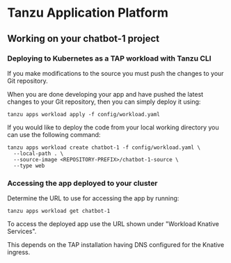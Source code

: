 # Tanzu Application Platform

## Working on your chatbot-1 project

### Deploying to Kubernetes as a TAP workload with Tanzu CLI

If you make modifications to the source you must push the changes to your Git repository.

When you are done developing your app and have pushed the latest changes to your Git repository, then you can simply deploy it using:

```
tanzu apps workload apply -f config/workload.yaml
```

If you would like to deploy the code from your local working directory you can use the following command:

```
tanzu apps workload create chatbot-1 -f config/workload.yaml \
  --local-path . \
  --source-image <REPOSITORY-PREFIX>/chatbot-1-source \
  --type web
```

### Accessing the app deployed to your cluster

Determine the URL to use for accessing the app by running:

```
tanzu apps workload get chatbot-1
```

To access the deployed app use the URL shown under "Workload Knative Services".

This depends on the TAP installation having DNS configured for the Knative ingress.
